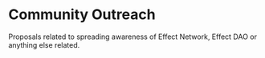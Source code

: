# Community Outreach

Proposals related to spreading awareness of Effect Network, Effect DAO or anything else related.
